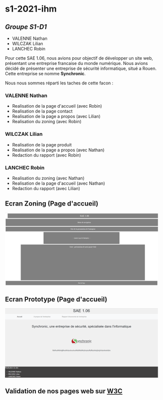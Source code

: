 # s1-2021-ihm

## _Groupe S1-D1_

- VALENNE Nathan
- WILCZAK Lilian
- LANCHEC Robin

Pour cette SAE 1.06, nous avions pour objectif de développer un site web, présentant une entreprise francaise du monde numérique.
Nous avions décidé de présenter une entreprise de sécurité informatique, situé a Rouen. Cette entreprise se nomme **Synchronic**.

Nous nous sommes réparti les taches de cette facon :

### VALENNE Nathan

- Realisation de la page d'accueil (avec Robin)
- Realisation de la page contact
- Realisation de la page a propos (avec Lilian)
- Realisation du zoning (avec Robin)

### WILCZAK Lilian

- Realisation de la page produit
- Realisation de la page a propos (avec Nathan)
- Redaction du rapport (avec Robin)

### LANCHEC Robin

- Realisation du zoning (avec Nathan)
- Realisation de la page d'accueil (avec Nathan)
- Redaction du rapport (avec Lilian)



## Ecran Zoning (Page d'accueil)

![Image Ecran Zoning](https://github.com/nvalenne-iut90/s1-2021-ihm/blob/main/doc/Ecran_Zoning_Accueil.png?raw=true)

## Ecran Prototype (Page d'accueil)

![Image Ecran Prototype](https://github.com/nvalenne-iut90/s1-2021-ihm/blob/main/doc/Ecran_Prototype_Accueil.png?raw=true)

## Validation de nos pages web sur [W3C](doc/validationW3C.odt)
